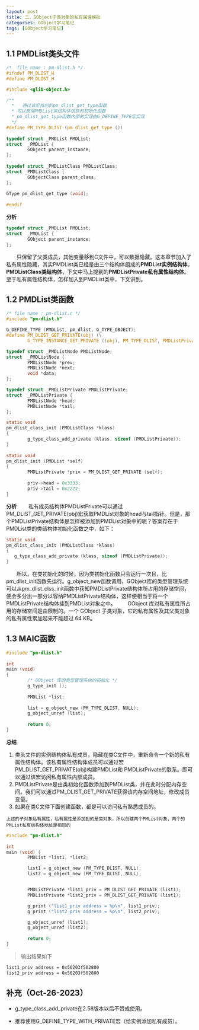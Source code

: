 ```yaml
---
layout: post
title: 二、GObject子类对象的私有属性模拟
categories: GObject学习笔记
tags: [GObject学习笔记]
---
```


## 1.1 PMDList类头文件

```c
/*  file name : pm-dlist.h */
#ifndef PM_DLIST_H
#define PM_DLIST_H

#include <glib-object.h>

/**
  *   通过该宏指向的pm_dlist_get_type函数
  * 可以获得PMDList类结构体信息和初始化函数
  * pm_dlist_get_type函数内部的实现由G_DEFINE_TYPE宏实现
  */
#define PM_TYPE_DLIST (pm_dlist_get_type ())
  
typedef struct _PMDList PMDList;
struct  _PMDList {
        GObject parent_instance;
};
  
typedef struct _PMDListClass PMDListClass;
struct _PMDListClass {
        GObjectClass parent_class;
};
  
GType pm_dlist_get_type (void);
  
#endif
```
**分析**

```c
typedef struct _PMDList PMDList;
struct  _PMDList {
        GObject parent_instance;
};
```
&emsp;&emsp;只保留了父类成员，其他变量移到C文件中，可以数据隐藏。这本章节加入了私有属性隐藏，其实PMDList类已经是由三个结构体组成的**PMDList实例结构体**，**PMDListClass类结构体**，下文中马上提到的**PMDListPrivate私有属性结构体**。至于私有属性结构体，怎样加入到PMDList类中，下文讲到。

## 1.2 PMDList类函数
```c
/* file name : pm-dlist.c */
#include "pm-dlist.h"

G_DEFINE_TYPE (PMDList, pm_dlist, G_TYPE_OBJECT);
#define PM_DLIST_GET_PRIVATE(obj) (\
        G_TYPE_INSTANCE_GET_PRIVATE ((obj), PM_TYPE_DLIST, PMDListPrivate))

typedef struct _PMDListNode PMDListNode;
struct  _PMDListNode {
        PMDListNode *prev;
        PMDListNode *next;
        void *data;
};

typedef struct _PMDListPrivate PMDListPrivate;
struct  _PMDListPrivate {
        PMDListNode *head;
        PMDListNode *tail;
};

static void
pm_dlist_class_init (PMDListClass *klass)
{
        g_type_class_add_private (klass, sizeof (PMDListPrivate));
}
 
static void
pm_dlist_init (PMDList *self)
{
        PMDListPrivate *priv = PM_DLIST_GET_PRIVATE (self);
         
        priv->head = 0x3333;
        priv->tail = 0x2222;
}
```
**分析**
&emsp;&emsp;私有成员结构体PMDListPrivate可以通过PM_DLIST_GET_PRIVATE(obj)宏获取PMDList对象的head与tail指针。但是，那个PMDListPrivate结构体是怎样被添加到PMDList对象中的呢？答案存在于PMDList类的类结构体初始化函数之中，如下：

```c
static void
pm_dlist_class_init (PMDListClass *klass)
{
   g_type_class_add_private (klass, sizeof (PMDListPrivate));
}
```
&emsp;&emsp;所以，在类初始化的时候，因为类初始化函数只会运行一次且，比pm_dlist_init函数先运行。g_object_new函数调用，GObject库的类型管理系统可以从pm_dlist_clss_init函数中获知PMDListPrivate结构体所占用的存储空间，便会多分出一部分以容纳PMDListPrivate结构体，这样便相当于将一个PMDListPrivate结构体挂到PMDList对象之中。
&emsp;&emsp;GObject 库对私有属性所占用的存储空间是由限制的。一个 GObject 子类对象，它的私有属性及其父类对象的私有属性累加起来不能超过 64 KB。

## 1.3 MAIC函数

```c
#include "pm-dlist.h"
  
int
main (void)
{
        /* GObject 库的类型管理系统的初始化 */
        g_type_init ();
     
        PMDList *list;
 
        list = g_object_new (PM_TYPE_DLIST, NULL);
        g_object_unref (list);
          
        return 0;
}
```
**总结**

 1. 类头文件的实例结构体私有成员，隐藏在类C文件中，重新命令一个新的私有属性结构体。该私有属性结构体成员可以通过宏PM_DLIST_GET_PRIVATE(obj)构建PMDList和 PMDListPrivate的联系。即可以通过该宏访问私有属性内部成员。
 2. PMDListPrivate是由类初始化函数添加到PMDList类，并在此时分配内存空间。我们可以通过PM_DLIST_GET_PRIVATE获得该内存空间地址，修改成员变量。
 3. 如果在类C文件下面创建函数，都是可以访问私有熟悉成员的。

`上述的子对象私有属性，私有属性是添加到的是类对象，所以创建两个PMList对象，两个的PMList私有结构体地址是相同的`

```c
#include "pm-dlist.h"
  
int
main (void) {
        PMDList *list1, *list2;

        list1 = g_object_new (PM_TYPE_DLIST, NULL);
        list2 = g_object_new (PM_TYPE_DLIST, NULL);


        PMDListPrivate *list1_priv = PM_DLIST_GET_PRIVATE (list1);
        PMDListPrivate *list2_priv = PM_DLIST_GET_PRIVATE (list1);

        g_print ("list1_priv address = %p\n", list1_priv);
        g_print ("list2_priv address = %p\n", list2_priv);

        g_object_unref (list1);
        g_object_unref (list2);
        
        return 0;
}
```
>输出结果如下
```sh
list1_priv address = 0x56203f502800
list2_priv address = 0x56203f502800
```

## 补充（Oct-26-2023）

 - g_type_class_add_private在2.58版本以后不赞成使用。
 
 - 推荐使用G_DEFINE_TYPE_WITH_PRIVATE宏（给实例添加私有成员）。
